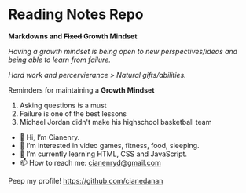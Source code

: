 # Reading Notes Repo

__Markdowns and ~~Fixed~~ Growth Mindset__

_Having a growth mindset is being open to new perspectives/ideas and being able to learn from failure._ 

_Hard work and percervierance > Natural gifts/abilities._ 

Reminders for maintaining a __Growth Mindset__
1. Asking questions is a must
2. Failure is one of the best lessons 
3. Michael Jordan didn't make his highschool basketball team

- 👋 Hi, I’m Cianenry.
- 👀 I’m interested in video games, fitness, food, sleeping.   
- 🌱 I’m currently learning HTML, CSS and JavaScript.
- 📫 How to reach me: cianenryd@gmail.com

Peep my profile! https://github.com/cianedanan
